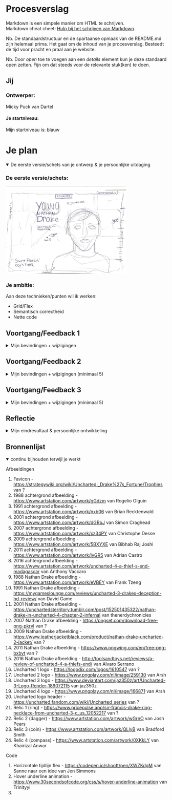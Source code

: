 # Procesverslag
Markdown is een simpele manier om HTML te schrijven.  
Markdown cheat cheet: [Hulp bij het schrijven van Markdown](https://github.com/adam-p/markdown-here/wiki/Markdown-Cheatsheet).

Nb. De standaardstructuur en de spartaanse opmaak van de README.md zijn helemaal prima. Het gaat om de inhoud van je procesverslag. Besteedt de tijd voor pracht en praal aan je website.

Nb. Door *open* toe te voegen aan een *details* element kun je deze standaard open zetten. Fijn om dat steeds voor de relevante stuk(ken) te doen.





## Jij

### Ontwerper:
Micky Puck van Dartel

#### Je startniveau:
Mijn startniveau is: blauw





# Je plan

<details open>
  <summary>De eerste versie/schets van je ontwerp & je persoonlijke uitdaging</summary>

  ### De eerste versie/schets:
  <img src="readme-images/schets1.jpg" width="375px" alt="eerste versie/schets">


  ### Je ambitie:
  Aan deze technieken/punten wil ik werken:
  - Grid/Flex
  - Semantisch correctheid
  - Nette code

</details>




## Voortgang/Feedback 1

<details>
  <summary>Mijn bevindingen + wijzigingen</summary>

  ### Bevinding 1:
  <img src="readme-images/schets1.jpg" width="375px" alt="eerste versie/schets">
  Jeremy leek het handig om ook de game te vermelden waar de Nathan Drake in voor komt en het jaartal.

  #### oplossing:
  Ik heb dit nog niet gecodeerd, maar ga ik zeker vermelden.


  ### Bevinding 2:
  Een parallax effect zou heel cool zijn om hier voor te gebruiken. Ook door de timeline rechts op de pagina.

  #### oplossing:
  Ik heb dit nog niet gecodeerd, maar ga ik zeker vermelden. Een parallax was al mijn idee, maar Jeremy had ook aangegeven dat ik dan de timeline rechts ook mee zou kunnen bewegen.


  ### Bevinding 3:
  <img src="readme-images/schets2.jpg" width="375px" alt="tweede versie/schets">
  Omdat ik best weinig zou css'en en dat wel een doel is, zei Jeremy dat ik het kompas in css zou kunnen maken

  #### oplossing:
  Ik heb dit nog niet gecodeerd, maar ga ik zeker proberen te doen!


  ### Bevinding 4:
  <img src="readme-images/ontwerp1.png" width="375px" alt="eerste eersteontwerp/ontwerp">
  Sanne had aangegeven dat er maar 1 pagina mag zijn. Ik zou een popup kunnen gebruiken voor de 'tweede' pagina, maar dat leek mij niet heel handig, want ik wil dat de popup dan een soort pagina wordt en ik heb het idee dat dat veel te moeilijk zou worden.

  #### oplossing:
  Deze pagina haal ik weg. Het wordt nu alleen de pagina die je ziet in mijn eerste schets. Die is ook meer advanced.


  ### Bevinding 5:
  Jeremy gaf aan dat ik misschien deze pagina in het klein zou kunnen weergeven op de andere pagina, sinds deze wegvalt. Zodat je weet waar de Nathan Drake zich bevind in de timeline.

  #### oplossing:
  Ik heb dit nog niet gecodeerd, maar ga ik zeker vermelden.

</details>




## Voortgang/Feedback 2

<details>
  <summary>Mijn bevindingen + wijzigingen (minimaal 5)</summary>

  ### Bevinding 1:
  <img src="readme-images/responsiveness.png" width="375px" alt="eerste versie/schets">
  De website is nog niet helemaal responsive. De jaartallen blijven erg groot en bij een erg klein scherm overlappen de onderdelen raar over elkaar. - Zara

  #### oplossing:
  Ik ga de jaartallen waarschijnlijk met een media querie scalen. En ik ga mij niet heel erg focussen op kleinere schermen. Ik maak de website een beetje responsive, ook door tijd tekort.


  ### Bevinding 2:
  Omschrijving van wat er nog niet orde was (tekst en afbeeding(en)).

  #### oplossing:
  Beschrijving hoe je het hebt hebt opgelost of als het niet gelukt is hoe je het zou oplossen (tekst en afbeeding(en)).



  ### Bevinding 3:
  ...

</details>



## Voortgang/Feedback 3

<details>
  <summary>Mijn bevindingen + wijzigingen (minimaal 5)</summary>

  ### Bevinding 1:
  Omschrijving van wat er nog niet orde was (tekst en afbeeding(en)).

  #### oplossing:
  Beschrijving hoe je het hebt hebt opgelost of als het niet gelukt is hoe je het zou oplossen (tekst en afbeeding(en)).



  ### Bevinding 2:
  Omschrijving van wat er nog niet orde was (tekst en afbeeding(en)).

  #### oplossing:
  Beschrijving hoe je het hebt hebt opgelost of als het niet gelukt is hoe je het zou oplossen (tekst en afbeeding(en)).



  ### Bevinding 3:
  ...

</details>




## Reflectie

<details>
  <summary>Mijn eindresultaat & persoonlijke ontwikkeling</summary>

  ### Je uitkomst - karakteristiek screenshot(s):
  <img src="readme-images/dummy-plaatje.jpg" width="375px" alt="final ontwerp">


  ### Dit ging goed/Heb ik geleerd:
  Korte omschrijving met plaatje(s)

  <img src="readme-images/dummy-plaatje.jpg" width="375px" alt="top">


  ### Dit was lastig/Is niet gelukt:
  Korte omschrijving met plaatje(s)

  <img src="readme-images/dummy-plaatje.jpg" width="375px" alt="bummer">
</details>





## Bronnenlijst

<details open>
<summary>continu bijhouden terwijl je werkt</summary>

Afbeeldingen
1. Favicon - https://strategywiki.org/wiki/Uncharted:_Drake%27s_Fortune/Trophies van ?
2. 1988 achtergrond afbeelding - https://www.artstation.com/artwork/gGdzm van Rogelio Olguin
3. 1991 achtergrond afbeelding - https://www.artstation.com/artwork/nxb06 van Brian Recktenwald
4. 2001 achtergrond afbeelding - https://www.artstation.com/artwork/dGRbJ van Simon Craghead
5. 2007 achtergrond afbeelding - https://www.artstation.com/artwork/xz34PY van Christophe Desse
6. 2009 achtergrond afbeelding - https://www.artstation.com/artwork/5BXYXE van Bibhab Raj Joshi
7. 2011 achtergrond afbeelding - https://www.artstation.com/artwork/lyGR5 van Adrian Castro
8. 2016 achtergrond afbeelding - https://www.artstation.com/artwork/uncharted-4-a-thief-s-end-madagascar van Anthony Vaccaro
9. 1988 Nathan Drake afbeelding - https://www.artstation.com/artwork/eVBEY van Frank Tzeng
10. 1991 Nathan Drake afbeelding - https://mygameslounge.com/reviews/uncharted-3-drakes-deception-hd-review/ van David Game
11. 2001 Nathan Drake afbeelding - https://unchartedsterritory.tumblr.com/post/152501435322/nathan-drake-in-uncharted-4-chapter-2-infernal van thenerdychronicles
12. 2007 Nathan Drake afbeelding - https://pngset.com/download-free-png-pkrvl van ?
13. 2009 Nathan Drake afbeelding - https://www.leatherjacketblack.com/product/nathan-drake-uncharted-2-jacket/ van ?
14. 2011 Nathan Drake afbeelding - https://www.pngwing.com/en/free-png-bxbvt van ?
15. 2016 Nathan Drake afbeelding - http://toolsandtoys.net/reviews/a-review-of-uncharted-4-a-thiefs-end/ van Alvaro Serrano
16. Uncharted 1 logo - https://logodix.com/logos/1610547 van ?
17. Uncharted 2 logo - https://www.pngplay.com/nl/image/259130 van Arsh
18. Uncharted 3 logo - https://www.deviantart.com/jaz350z/art/Uncharted-3-Logo-Render-189072115 van jaz350z
19. Uncharted 4 logo - https://www.pngplay.com/nl/image/166871 van Arsh
20. Uncharted logo header - https://uncharted.fandom.com/wiki/Uncharted_series van ?
21. Relic 1 (ring) - https://www.pricepulse.app/sir-francis-drake-ring-necklace-from-uncharted-3-c_us_12052217 van ?
22. Relic 2 (dagger) - https://www.artstation.com/artwork/wGrnO van Josh Pears
23. Relic 3 (coin) - https://www.artstation.com/artwork/QLlyB van Bradford Smith
24. Relic 4 (compass) - https://www.artstation.com/artwork/0XKkLY van Khairizal Anwar



Code
1. Horizontale tijdlijn flex - https://codepen.io/shooft/pen/XWZKdgM van Sanne naar een idee van Jen Simmons
2. Hover underline animation - https://www.30secondsofcode.org/css/s/hover-underline-animation van Trinityyi
3.

</details>

